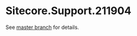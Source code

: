 # Sitecore.Support.211904

See [master branch](https://github.com/sitecoresupport/Sitecore.Support.211904) for details.